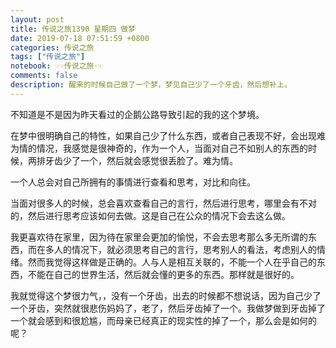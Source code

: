 ```yaml
---
layout: post
title: 传说之旅1390 星期四 做梦 
date: 2019-07-18 07:51:59 +0800 
categories: 传说之旅 
tags: ["传说之旅"]
notebook: ☞☞传说之旅☜☜
comments: false
description: 醒来的时候自己做了一个梦，梦见自己少了一个牙齿，然后想补上。
---
```

不知道是不是因为昨天看过的企鹅公路导致引起的我的这个梦境。

在梦中很明确自己的特性，如果自己少了什么东西，或者自己表现不好，会出现难为情的情况，我感觉是很神奇的，作为一个人，当面对自己不如别人的东西的时候，两排牙齿少了一个，然后就会感觉很丢脸了。难为情。

一个人总会对自己所拥有的事情进行查看和思考，对比和向往。

当面对很多人的时候，总会喜欢查看自己的言行，然后进行思考，哪里会有不对的，然后进行思考应该如何去做。这是自己在公众的情况下会去这么做。

我更喜欢待在家里，因为待在家里会更加的愉悦，不会去思考那么多无所谓的东西，而在多人的情况下，就必须思考自己的言行，思考别人的看法，考虑别人的情绪。然而我觉得这样做是正确的。人与人是相互关联的，不能一个人在乎自己的东西，不能在自己的世界生活，然后就会懂的更多的东西。那样就是很好的。

我就觉得这个梦很力气，，没有一个牙齿，出去的时候都不想说话，因为自己少了一个牙齿，突然就很悲伤妈妈了，老了，然后牙齿掉了一个。我做梦做到牙齿掉了一个就会感到和很尬尴，而母亲已经真正的现实性的掉了一个，那么会是如何的呢？
